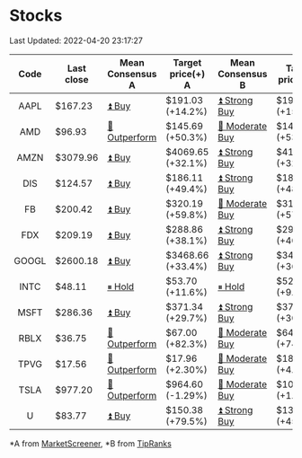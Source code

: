 # Stocks
Last Updated: 2022-04-20 23:17:27

|Code|Last close|Mean Consensus A|Target price(+) A|Mean Consensus B|Target price(+) B|
|:--:|-|-|-|-|-|
|AAPL|$167.23|[⏫ Buy](https://m.marketscreener.com/quote/stock/-4849/)|$191.03 (+14.2%)|[⏫ Strong Buy](https://www.tipranks.com/stocks/aapl/forecast)|$193.11 (+15.43%)|
|AMD|$96.93|[🔼 Outperform](https://m.marketscreener.com/quote/stock/-19475876/)|$145.69 (+50.3%)|[🔼 Moderate Buy](https://www.tipranks.com/stocks/amd/forecast)|$146.65 (+53.14%)|
|AMZN|$3079.96|[⏫ Buy](https://m.marketscreener.com/quote/stock/-12864605/)|$4069.65 (+32.1%)|[⏫ Strong Buy](https://www.tipranks.com/stocks/amzn/forecast)|$4116.29 (+32.79%)|
|DIS|$124.57|[⏫ Buy](https://m.marketscreener.com/quote/stock/-4842/)|$186.11 (+49.4%)|[⏫ Strong Buy](https://www.tipranks.com/stocks/dis/forecast)|$186.79 (+48.25%)|
|FB|$200.42|[⏫ Buy](https://m.marketscreener.com/quote/stock/-10547141/)|$320.19 (+59.8%)|[🔼 Moderate Buy](https://www.tipranks.com/stocks/fb/forecast)|$318.10 (+57.97%)|
|FDX|$209.19|[⏫ Buy](https://m.marketscreener.com/quote/stock/-12585/)|$288.86 (+38.1%)|[⏫ Strong Buy](https://www.tipranks.com/stocks/fdx/forecast)|$293.30 (+40.46%)|
|GOOGL|$2600.18|[⏫ Buy](https://m.marketscreener.com/quote/stock/-24203373/)|$3468.66 (+33.4%)|[⏫ Strong Buy](https://www.tipranks.com/stocks/googl/forecast)|$3499.77 (+36.20%)|
|INTC|$48.11|[⏸ Hold](https://m.marketscreener.com/quote/stock/-4829/)|$53.70 (+11.6%)|[⏸ Hold](https://www.tipranks.com/stocks/intc/forecast)|$52.77 (+9.71%)|
|MSFT|$286.36|[⏫ Buy](https://m.marketscreener.com/quote/stock/-4835/)|$371.34 (+29.7%)|[⏫ Strong Buy](https://www.tipranks.com/stocks/msft/forecast)|$373.00 (+30.01%)|
|RBLX|$36.75|[🔼 Outperform](https://m.marketscreener.com/quote/stock/-117793644/)|$67.00 (+82.3%)|[🔼 Moderate Buy](https://www.tipranks.com/stocks/rblx/forecast)|$64.50 (+74.37%)|
|TPVG|$17.56|[🔼 Outperform](https://m.marketscreener.com/quote/stock/-15933327/)|$17.96 (+2.30%)|[🔼 Moderate Buy](https://www.tipranks.com/stocks/tpvg/forecast)|$18.38 (+4.67%)|
|TSLA|$977.20|[🔼 Outperform](https://m.marketscreener.com/quote/stock/-6344549/)|$964.60 (-1.29%)|[🔼 Moderate Buy](https://www.tipranks.com/stocks/tsla/forecast)|$1006.04 (+1.93%)|
|U|$83.77|[⏫ Buy](https://m.marketscreener.com/quote/stock/-112492634/)|$150.38 (+79.5%)|[⏫ Strong Buy](https://www.tipranks.com/stocks/u/forecast)|$133.18 (+45.33%)|


*A from [MarketScreener](https://www.marketscreener.com), *B from [TipRanks](https://www.tipranks.com)
